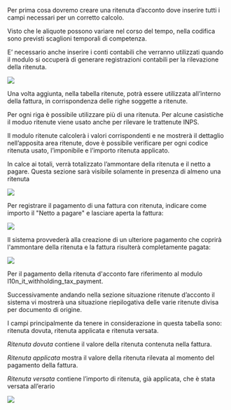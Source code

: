 Per prima cosa dovremo creare una ritenuta d’acconto dove inserire tutti
i campi necessari per un corretto calcolo.

Visto che le aliquote possono variare nel corso del tempo, nella
codifica sono previsti scaglioni temporali di competenza.

E’ necessario anche inserire i conti contabili che verranno utilizzati
quando il modulo si occuperà di generare registrazioni contabili per la
rilevazione della ritenuta.

![](static/img/ritenuta-acconto-odoo-codifica-768x457.png)

Una volta aggiunta, nella tabella ritenute, potrà essere utilizzata
all’interno della fattura, in corrispondenza delle righe soggette a
ritenute.

Per ogni riga è possibile utilizzare più di una ritenuta. Per alcune
casistiche il moduo ritenute viene usato anche per rilevare le
trattenute INPS.

Il modulo ritenute calcolerà i valori corrispondenti e ne mostrerà il
dettaglio nell’apposita area ritenute, dove è possibile verificare per
ogni codice ritenuta usato, l’imponibile e l’importo ritenuta applicato.

In calce ai totali, verrà totalizzato l’ammontare della ritenuta e il
netto a pagare. Questa sezione sarà visibile solamente in presenza di
almeno una ritenuta

![](static/img/fattura-fornitore-768x517.png)

Per registrare il pagamento di una fattura con ritenuta, indicare come
importo il "Netto a pagare" e lasciare aperta la fattura:

![](static/img/pagamento-fattura-fornitore.png)

Il sistema provvederà alla creazione di un ulteriore pagamento che
coprirà l'ammontare della ritenuta e la fattura risulterà completamente
pagata:

![](static/img/pagamento-ritenuta.png)

Per il pagamento della ritenuta d'acconto fare riferimento al modulo
l10n_it_withholding_tax_payment.

Successivamente andando nella sezione situazione ritenute d’acconto il
sistema vi mostrerà una situazione riepilogativa delle varie ritenute
divisa per documento di origine.

I campi principalmente da tenere in considerazione in questa tabella
sono: ritenuta dovuta, ritenuta applicata e ritenuta versata.

*Ritenuta dovuta* contiene il valore della ritenuta contenuta nella
fattura.

*Ritenuta applicata* mostra il valore della ritenuta rilevata al momento
del pagamento della fattura.

*Ritenuta versata* contiene l’importo di ritenuta, già applicata, che è
stata versata all’erario

![](static/img/foto-3-1-1024x505.png)
